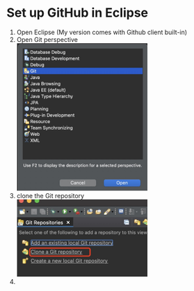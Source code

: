 # Set up GitHub in Eclipse

1. Open Eclipse (My version comes with Github client built-in)
2. Open Git perspective \
   <img src="resources/git-perspective.jpg" width="300"/>
3. clone the Git repository \
   <img src="resources/git-clone.jpg" width="300"/>
4. 